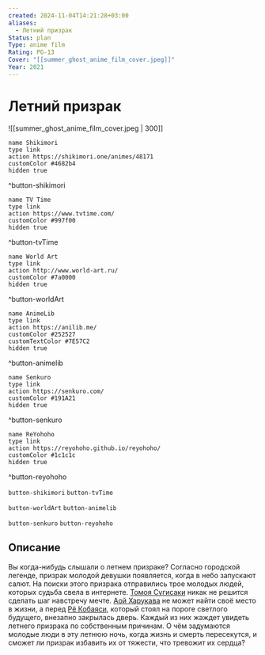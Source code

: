 ```yaml
---
created: 2024-11-04T14:21:28+03:00
aliases:
  - Летний призрак
Status: plan
Type: anime film
Rating: PG-13
Cover: "[[summer_ghost_anime_film_cover.jpeg]]"
Year: 2021
---
```


# Летний призрак

![[summer_ghost_anime_film_cover.jpeg | 300]]

```button
name Shikimori
type link
action https://shikimori.one/animes/48171
customColor #4682b4
hidden true
```
^button-shikimori

```button
name TV Time
type link
action https://www.tvtime.com/
customColor #997f00
hidden true
```
^button-tvTime

```button
name World Art
type link
action http://www.world-art.ru/
customColor #7a0000
hidden true
```
^button-worldArt

```button
name AnimeLib
type link
action https://anilib.me/
customColor #252527
customTextColor #7E57C2
hidden true
```
^button-animelib

```button
name Senkuro
type link
action https://senkuro.com/
customColor #191A21
hidden true
```
^button-senkuro

```button
name ReYohoho
type link
action https://reyohoho.github.io/reyohoho/
customColor #1c1c1c
hidden true
```
^button-reyohoho

`button-shikimori` `button-tvTime`

`button-worldArt` `button-animelib`

`button-senkuro` `button-reyohoho`

## Описание

Вы когда-нибудь слышали о летнем призраке? Согласно городской легенде, призрак молодой девушки появляется, когда в небо запускают салют. На поиски этого призрака отправились трое молодых людей, которых судьба свела в интернете. [Томоя Сугисаки](https://shikimori.one/characters/199179-tomoya-sugisaki) никак не решится сделать шаг навстречу мечте. [Аой Харукава](https://shikimori.one/characters/199181-aoi-harukawa) не может найти своё место в жизни, а перед [Рё Кобаяси](https://shikimori.one/characters/199180-ryou-kobayashi), который стоял на пороге светлого будущего, внезапно закрылась дверь. Каждый из них жаждет увидеть летнего призрака по собственным причинам. О чём задумаются молодые люди в эту летнюю ночь, когда жизнь и смерть пересекутся, и сможет ли призрак избавить их от тяжести, что тревожит их сердца?
